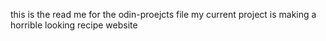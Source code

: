 this is the read me for the odin-proejcts file
my current project is making a horrible looking recipe website